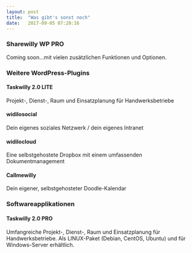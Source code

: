 ```yaml
---
layout: post
title:  "Was gibt's sonst noch"
date:   2017-09-05 07:20:16
---
```



### Sharewilly WP PRO

Coming soon...mit vielen zusätzlichen Funktionen und Optionen.

### Weitere WordPress-Plugins

#### Taskwilly 2.0 LITE
Projekt-, Dienst-, Raum und Einsatzplanung für Handwerksbetriebe
#### widilosocial
Dein eigenes soziales Netzwerk / dein eigenes Intranet
#### widilocloud
Eine selbstgehostete Dropbox mit einem umfassenden Dokumentmanagement
#### Callmewilly
Dein eigener, selbstgehosteter Doodle-Kalendar

### Softwareapplikationen

#### Taskwilly 2.0 PRO
Umfangreiche Projekt-, Dienst-, Raum und Einsatzplanung für Handwerksbetriebe. Als LINUX-Paket (Debian, CentOS, Ubuntu) und für Windows-Server erhältlich.
